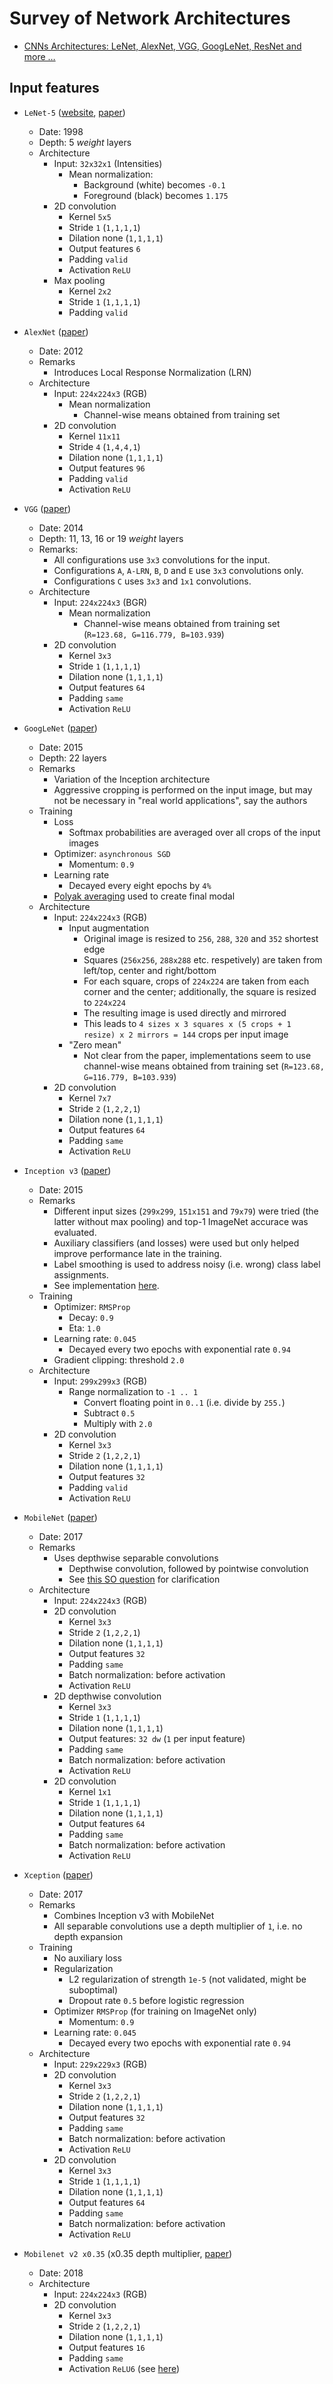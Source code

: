 # Survey of Network Architectures

- [CNNs Architectures: LeNet, AlexNet, VGG, GoogLeNet, ResNet and more …](https://medium.com/@siddharthdas_32104/cnns-architectures-lenet-alexnet-vgg-googlenet-resnet-and-more-666091488df5)

## Input features

- `LeNet-5` ([website](http://yann.lecun.com/exdb/lenet/), [paper](http://yann.lecun.com/exdb/publis/pdf/lecun-01a.pdf))
    - Date: 1998
    - Depth: 5 _weight_ layers
    - Architecture
        - Input: `32x32x1` (Intensities)
            - Mean normalization:
                - Background (white) becomes `-0.1`
                - Foreground (black) becomes `1.175`
        - 2D convolution
            - Kernel `5x5`
            - Stride `1` (`1,1,1,1`)
            - Dilation none (`1,1,1,1`)
            - Output features `6`
            - Padding `valid`
            - Activation `ReLU`
        - Max pooling
            - Kernel `2x2`
            - Stride `1` (`1,1,1,1`)
            - Padding `valid`

- `AlexNet` ([paper](https://papers.nips.cc/paper/4824-imagenet-classification-with-deep-convolutional-neural-networks.pdf))
    - Date: 2012
    - Remarks
        - Introduces Local Response Normalization (LRN)
    - Architecture
        - Input: `224x224x3` (RGB)
            - Mean normalization
                - Channel-wise means obtained from training set
        - 2D convolution
            - Kernel `11x11`
            - Stride `4` (`1,4,4,1`)
            - Dilation none (`1,1,1,1`)
            - Output features `96`
            - Padding `valid`
            - Activation `ReLU`

- `VGG` ([paper](https://arxiv.org/abs/1409.1556))
    - Date: 2014
    - Depth: 11, 13, 16 or 19 _weight_ layers
    - Remarks:
        - All configurations use `3x3` convolutions for the input.
        - Configurations `A`, `A-LRN`, `B`, `D` and `E` use `3x3` convolutions only.
        - Configurations `C` uses `3x3` and `1x1` convolutions.
    - Architecture
        - Input: `224x224x3` (BGR)
            - Mean normalization
                - Channel-wise means obtained from training set
                  (`R=123.68, G=116.779, B=103.939`)
        - 2D convolution
            - Kernel `3x3`
            - Stride `1` (`1,1,1,1`)
            - Dilation none (`1,1,1,1`)
            - Output features `64`
            - Padding `same`
            - Activation `ReLU`

- `GoogLeNet` ([paper](https://www.cs.unc.edu/~wliu/papers/GoogLeNet.pdf))
    - Date: 2015
    - Depth: 22 layers
    - Remarks
        - Variation of the Inception architecture
        - Aggressive cropping is performed on the input image, but may not be necessary in "real world applications", say the authors
    - Training
        - Loss
            - Softmax probabilities are averaged over all crops of the input images
        - Optimizer: `asynchronous SGD`
            - Momentum: `0.9`
        - Learning rate
            - Decayed every eight epochs by `4%`
        - [Polyak averaging](https://www.researchgate.net/publication/236736831_Acceleration_of_Stochastic_Approximation_by_Averaging) used to create final modal
    - Architecture
        - Input: `224x224x3` (RGB)
            - Input augmentation
                - Original image is resized to `256`, `288`, `320` and `352` shortest edge
                - Squares (`256x256`, `288x288` etc. respetively) are taken from left/top, center and right/bottom
                - For each square, crops of `224x224` are taken from each corner and the center; additionally, the square is resized to `224x224`
                - The resulting image is used directly and mirrored
                - This leads to `4 sizes x 3 squares x (5 crops + 1 resize) x 2 mirrors = 144` crops per input image
            - "Zero mean"
                - Not clear from the paper, implementations seem to use channel-wise means obtained from training set
                  (`R=123.68, G=116.779, B=103.939`)
        - 2D convolution
            - Kernel `7x7`
            - Stride `2` (`1,2,2,1`)
            - Dilation none (`1,1,1,1`)
            - Output features `64`
            - Padding `same`
            - Activation `ReLU`

- `Inception v3` ([paper](https://arxiv.org/abs/1512.00567))
    - Date: 2015
    - Remarks
        - Different input sizes (`299x299`, `151x151` and `79x79`) were tried (the latter without max pooling) and top-1 ImageNet accurace was evaluated.
        - Auxiliary classifiers (and losses) were used but only helped improve performance late in the training.
        - Label smoothing is used to address noisy (i.e. wrong) class label assignments.
        - See implementation [here](https://github.com/tensorflow/models/blob/f798e4b5504b0b7ed08f7b7a03fc5a79f00b9f21/research/inception/inception/slim/inception_model.py).
    - Training
        - Optimizer: `RMSProp`
            - Decay: `0.9`
            - Eta: `1.0`
        - Learning rate: `0.045`
            - Decayed every two epochs with exponential rate `0.94`
        - Gradient clipping: threshold `2.0`
    - Architecture
        - Input: `299x299x3` (RGB)
            - Range normalization to `-1 .. 1`
                - Convert floating point in `0..1` (i.e. divide by `255.`)
                - Subtract `0.5`
                - Multiply with `2.0`
        - 2D convolution
            - Kernel `3x3`
            - Stride `2` (`1,2,2,1`)
            - Dilation none (`1,1,1,1`)
            - Output features `32`
            - Padding `valid`
            - Activation `ReLU`

- `MobileNet` ([paper](https://arxiv.org/abs/1704.04861))
    - Date: 2017
    - Remarks
        - Uses depthwise separable convolutions
            - Depthwise convolution, followed by pointwise convolution
            - See [this SO question](https://stackoverflow.com/questions/44226932/difference-between-tf-nn-conv2d-and-tf-nn-depthwise-conv2d) for clarification
    - Architecture
        - Input: `224x224x3` (RGB)
        - 2D convolution
            - Kernel `3x3`
            - Stride `2` (`1,2,2,1`)
            - Dilation none (`1,1,1,1`)
            - Output features `32`
            - Padding `same`
            - Batch normalization: before activation
            - Activation `ReLU`
        - 2D depthwise convolution
            - Kernel `3x3`
            - Stride `1` (`1,1,1,1`)
            - Dilation none (`1,1,1,1`)
            - Output features: `32 dw` (`1` per input feature)
            - Padding `same`
            - Batch normalization: before activation
            - Activation `ReLU`
        - 2D convolution
            - Kernel `1x1`
            - Stride `1` (`1,1,1,1`)
            - Dilation none (`1,1,1,1`)
            - Output features `64`
            - Padding `same`
            - Batch normalization: before activation
            - Activation `ReLU`

- `Xception` ([paper](https://arxiv.org/abs/1610.02357))
    - Date: 2017
    - Remarks
        - Combines Inception v3 with MobileNet
        - All separable convolutions use a depth multiplier of `1`, i.e. no depth expansion
    - Training
        - No auxiliary loss
        - Regularization
            - L2 regularization of strength `1e-5` (not validated, might be suboptimal)
            - Dropout rate `0.5` before logistic regression
        - Optimizer `RMSProp` (for training on ImageNet only)
            - Momentum: `0.9`
        - Learning rate: `0.045`
            - Decayed every two epochs with exponential rate `0.94`
    - Architecture
        - Input: `229x229x3` (RGB)
        - 2D convolution
            - Kernel `3x3`
            - Stride `2` (`1,2,2,1`)
            - Dilation none (`1,1,1,1`)
            - Output features `32`
            - Padding `same`
            - Batch normalization: before activation
            - Activation `ReLU`
        - 2D convolution
            - Kernel `3x3`
            - Stride `1` (`1,1,1,1`)
            - Dilation none (`1,1,1,1`)
            - Output features `64`
            - Padding `same`
            - Batch normalization: before activation
            - Activation `ReLU`

- `Mobilenet v2 x0.35` (x0.35 depth multiplier, [paper](https://arxiv.org/abs/1801.04381))
    - Date: 2018
    - Architecture
        - Input: `224x224x3` (RGB)
        - 2D convolution
            - Kernel `3x3`
            - Stride `2` (`1,2,2,1`)
            - Dilation none (`1,1,1,1`)
            - Output features `16`
            - Padding `same`
            - Activation `ReLU6` (see [here](https://www.tensorflow.org/api_docs/python/tf/nn/relu6))
